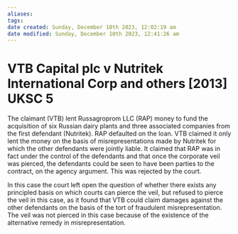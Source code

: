 ```yaml
---
aliases: 
tags: 
date created: Sunday, December 10th 2023, 12:02:19 am
date modified: Sunday, December 10th 2023, 12:41:26 am
---
```


# VTB Capital plc v Nutritek International Corp and others [2013] UKSC 5

The claimant (VTB) lent Russagroprom LLC (RAP) money to fund the acquisition of six Russian dairy plants and three associated companies from the first defendant (Nutritek). RAP defaulted on the loan. VTB claimed it only lent the money on the basis of misrepresentations made by Nutritek for which the other defendants were jointly liable. It claimed that RAP was in fact under the control of the defendants and that once the corporate veil was pierced, the defendants could be seen to have been parties to the contract, on the agency argument. This was rejected by the court.

In this case the court left open the question of whether there exists any principled basis on which courts can pierce the veil, but refused to pierce the veil in this case, as it found that VTB could claim damages against the other defendants on the basis of the tort of fraudulent misrepresentation. The veil was not pierced in this case because of the existence of the alternative remedy in misrepresentation.
